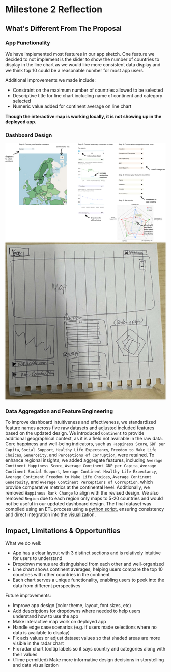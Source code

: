 # Milestone 2 Reflection

## What's Different From The Proposal

### App Functionality

We have implemented most features in our app sketch. One feature we decided to not implement is the slider to show the number of countries to display in the line chart as we would like more consistent data display and we think top 10 could be a reasonable number for most app users.

Additional improvements we made include:

- Constraint on the maximum number of countries allowed to be selected
- Descriptive title for line chart including name of continent and category selected
- Numeric value added for continent average on line chart

**Though the interactive map is working locally, it is not showing up in the deployed app.**

### Dashboard Design

![app sketch](../img/sketch.png "Original App Sketch")
![updated app layout](../img/updated_prototype_sketch.jpg "Updated Sketch")

### Data Aggregation and Feature Engineering

To improve dashboard intuitiveness and effectiveness, we standardized feature names across five raw datasets and adjusted included features based on the updated design. We introduced `Continent` to provide additional geographical context, as it is a field not available in the raw data. Core happiness and well-being indicators, such as `Happiness Score`, `GDP per Capita`, `Social Support`, `Healthy Life Expectancy`, `Freedom to Make Life Choices`, `Generosity`, and `Perceptions of Corruption`, were retained. To enhance regional insights, we added aggregate features, including `Average Continent Happiness Score`, `Average Continent GDP per Capita`, `Average Continent Social Support`, `Average Continent Healthy Life Expectancy`, `Average Continent Freedom to Make Life Choices`, `Average Continent Generosity`, and `Average Continent Perceptions of Corruption`, which provide comparative metrics at the continental level. Additionally, we removed `Happiness Rank Change` to align with the revised design. We also removed `Region` due to each region only maps to 5-20 countries and would not be useful in our updated dashboard design. The final dataset was compiled using an ETL process using a [python script](./notebooks/Happiness_data_ETL_pipeline.ipynb), ensuring consistency and direct integration into the visualization.

## Impact, Limitations & Opportunities

What we do well:

- App has a clear layout with 3 distinct sections and is relatively intuitive for users to understand
- Dropdown menus are distinguished from each other and well-organized
- Line chart shows continent averages, helping users compare the top 10 countries with other countries in the continent
- Each chart serves a unique functionality, enabling users to peek into the data from different perspectives

Future improvements:

- Improve app design (color theme, layout, font sizes, etc)
- Add descriptions for dropdowns where needed to help users understand how to use the app
- Make interactive map work on deployed app
- Handle edge case scenarios (e.g. if users made selections where no data is available to display)
- Fix axis values or adjust dataset values so that shaded areas are more visible in the radar chart
- Fix radar chart tooltip labels so it says country and categories along with their values
- (Time permitted) Make more informative design decisions in storytelling and data visualization
